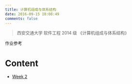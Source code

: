 ```yaml
---
title: 计算机组成与体系结构
date: 2016-09-15 18:08:49
comments: false
---
```


> 西安交通大学 软件工程 2014 级 《计算机组成与体系结构》

作业参考

# Content

+ [Week 2](Week2.html)